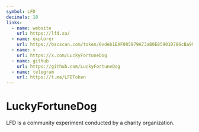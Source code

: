 ```yaml
---
symbol: LFD
decimals: 18
links:
  - name: website
    url: https://lfd.su/
  - name: explorer
    url: https://bscscan.com/token/0xdeb1EAF085979A73aB0E85901D786cBa991c2617
  - name: x
    url: https://x.com/LuckyFortuneDog
  - name: github
    url: https://github.com/LuckyFortuneDog
  - name: telegram
    url: https://t.me/LFDToken
---
```


# LuckyFortuneDog

LFD is a community experiment conducted by a charity organization.
